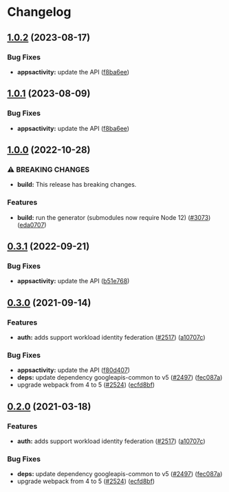 # Changelog

## [1.0.2](https://github.com/googleapis/google-api-nodejs-client/compare/appsactivity-v1.0.1...appsactivity-v1.0.2) (2023-08-17)


### Bug Fixes

* **appsactivity:** update the API ([f8ba6ee](https://github.com/googleapis/google-api-nodejs-client/commit/f8ba6ee70caf7e0f026907893de9a6c6f9c3d4d2))

## [1.0.1](https://github.com/googleapis/google-api-nodejs-client/compare/appsactivity-v1.0.0...appsactivity-v1.0.1) (2023-08-09)


### Bug Fixes

* **appsactivity:** update the API ([f8ba6ee](https://github.com/googleapis/google-api-nodejs-client/commit/f8ba6ee70caf7e0f026907893de9a6c6f9c3d4d2))

## [1.0.0](https://github.com/googleapis/google-api-nodejs-client/compare/appsactivity-v0.3.1...appsactivity-v1.0.0) (2022-10-28)


### ⚠ BREAKING CHANGES

* **build:** This release has breaking changes.

### Features

* **build:** run the generator (submodules now require Node 12) ([#3073](https://github.com/googleapis/google-api-nodejs-client/issues/3073)) ([eda0707](https://github.com/googleapis/google-api-nodejs-client/commit/eda07079dadab46a80b6f9ede618f4f43030169e))

## [0.3.1](https://github.com/googleapis/google-api-nodejs-client/compare/appsactivity-v0.3.0...appsactivity-v0.3.1) (2022-09-21)


### Bug Fixes

* **appsactivity:** update the API ([b51e768](https://github.com/googleapis/google-api-nodejs-client/commit/b51e7685674449175b59faa0316fff848e12297b))

## [0.3.0](https://www.github.com/googleapis/google-api-nodejs-client/compare/appsactivity-v0.2.0...appsactivity-v0.3.0) (2021-09-14)


### Features

* **auth:** adds support workload identity federation ([#2517](https://www.github.com/googleapis/google-api-nodejs-client/issues/2517)) ([a10707c](https://www.github.com/googleapis/google-api-nodejs-client/commit/a10707c477759e7c9ef6360a2fe800856fb600c1))


### Bug Fixes

* **appsactivity:** update the API ([f80d407](https://www.github.com/googleapis/google-api-nodejs-client/commit/f80d407cdd9433a70e5e602c49407aa4ccfcbcb9))
* **deps:** update dependency googleapis-common to v5 ([#2497](https://www.github.com/googleapis/google-api-nodejs-client/issues/2497)) ([fec087a](https://www.github.com/googleapis/google-api-nodejs-client/commit/fec087abcf3d994dd41c3ffa0a0c12b1f9f09dae))
* upgrade webpack from 4 to 5  ([#2524](https://www.github.com/googleapis/google-api-nodejs-client/issues/2524)) ([ecfd8bf](https://www.github.com/googleapis/google-api-nodejs-client/commit/ecfd8bfcd06e1beabff7ec9a8c4000222379eb8d))

## [0.2.0](https://www.github.com/googleapis/google-api-nodejs-client/compare/appsactivity-v0.1.0...appsactivity-v0.2.0) (2021-03-18)


### Features

* **auth:** adds support workload identity federation ([#2517](https://www.github.com/googleapis/google-api-nodejs-client/issues/2517)) ([a10707c](https://www.github.com/googleapis/google-api-nodejs-client/commit/a10707c477759e7c9ef6360a2fe800856fb600c1))


### Bug Fixes

* **deps:** update dependency googleapis-common to v5 ([#2497](https://www.github.com/googleapis/google-api-nodejs-client/issues/2497)) ([fec087a](https://www.github.com/googleapis/google-api-nodejs-client/commit/fec087abcf3d994dd41c3ffa0a0c12b1f9f09dae))
* upgrade webpack from 4 to 5  ([#2524](https://www.github.com/googleapis/google-api-nodejs-client/issues/2524)) ([ecfd8bf](https://www.github.com/googleapis/google-api-nodejs-client/commit/ecfd8bfcd06e1beabff7ec9a8c4000222379eb8d))
